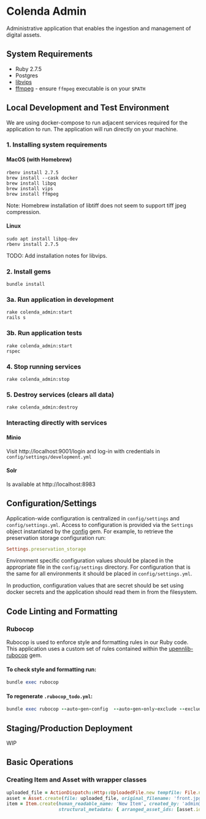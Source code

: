 # Colenda Admin
Administrative application that enables the ingestion and management of digital assets. 

## System Requirements
- Ruby 2.7.5
- Postgres
- [libvips](https://www.libvips.org/)
- [ffmpeg](https://ffmpeg.org/) - ensure `ffmpeg` executable is on your `$PATH`

## Local Development and Test Environment
We are using docker-compose to run adjacent services required for the application to run. The application will run directly on your machine.

### 1. Installing system requirements
#### MacOS (with Homebrew)
```shell
rbenv install 2.7.5
brew install --cask docker
brew install libpq
brew install vips
brew install ffmpeg
```
Note: Homebrew installation of libtiff does not seem to support tiff jpeg compression.

#### Linux
```shell
sudo apt install libpq-dev
rbenv install 2.7.5
```

TODO: Add installation notes for libvips.

### 2. Install gems
```shell
bundle install
```

### 3a. Run application in development
```shell
rake colenda_admin:start
rails s
```

### 3b. Run application tests
```shell
rake colenda_admin:start
rspec
```

### 4. Stop running services
```shell
rake colenda_admin:stop
```

### 5. Destroy services (clears all data)
```shell
rake colenda_admin:destroy
```

### Interacting directly with services
#### Minio
Visit http://localhost:9001/login and log-in with credentials in `config/settings/development.yml`
#### Solr
Is available at http://localhost:8983

## Configuration/Settings
Application-wide configuration is centralized in `config/settings` and `config/settings.yml`. Access to configuration is provided via the `Settings` object instantiated by the [config](https://github.com/rubyconfig/config) gem. For example, to retrieve the preservation storage configuration run:

```ruby
Settings.preservation_storage
```

Environment specific configuration values should be placed in the appropriate file in the `config/settings` directory. For configuration that is the same for all environments it should be placed in `config/settings.yml`.

In production, configuration values that are secret should be set using docker secrets and the application should read them in from the filesystem.


## Code Linting and Formatting
### Rubocop
Rubocop is used to enforce style and formatting rules in our Ruby code. This application uses a custom set of rules contained within the [upennlib-rubocop](https://gitlab.library.upenn.edu/cgalarza/upennlib-rubocop) gem.

#### To check style and formatting run:
```ruby
bundle exec rubocop
```

#### To regenerate `.rubocop_todo.yml`:
```ruby
bundle exec rubocop --auto-gen-config  --auto-gen-only-exclude --exclude-limit 10000
```

## Staging/Production Deployment
WIP

## Basic Operations
### Creating Item and Asset with wrapper classes
```ruby
uploaded_file = ActionDispatch::Http::UploadedFile.new tempfile: File.new(Rails.root.join('spec', 'fixtures', 'files', 'front.jpg')), filename: 'front.jpg', type: 'image/jpg'
asset = Asset.create(file: uploaded_file, original_filename: 'front.jpg', created_by: 'admin@library.upenn.edu')
item = Item.create(human_readable_name: 'New Item', created_by: 'admin@library.upenn.edu', descriptive_metadata: { title: ['Best Item'] },
                   structural_metadata: { arranged_asset_ids: [asset.id]}, asset_ids: [asset.id])

```
